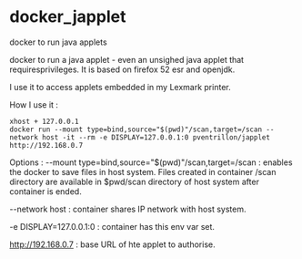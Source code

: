 # docker_japplet
docker to run java applets

docker to run a java applet - even an unsighed java applet that requiresprivileges. It is based on firefox 52 esr and openjdk.

I use it to access applets embedded in my Lexmark printer.

How I use it :

    xhost + 127.0.0.1
    docker run --mount type=bind,source="$(pwd)"/scan,target=/scan --network host -it --rm -e DISPLAY=127.0.0.1:0 pventrillon/japplet http://192.168.0.7

Options : --mount type=bind,source="$(pwd)"/scan,target=/scan : enables the docker to save files in host system. Files created in container /scan directory are available in $pwd/scan directory of host system after container is ended.

--network host : container shares IP network with host system.

-e DISPLAY=127.0.0.1:0 : container has this env var set.

http://192.168.0.7 : base URL of hte applet to authorise.

